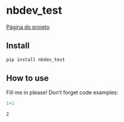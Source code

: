 # nbdev_test

[Página do projeto](https://edmundoandrade.github.io/nbdev_test/)

## Install

``` sh
pip install nbdev_test
```

## How to use

Fill me in please! Don’t forget code examples:

``` python
1+1
```

    2
